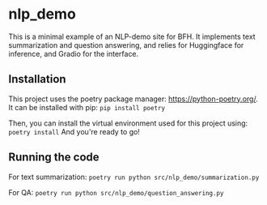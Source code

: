 # nlp_demo
This is a minimal example of an NLP-demo site for BFH. It implements text summarization and question answering, and relies for Huggingface for inference, and Gradio for the interface.

## Installation
This project uses the poetry package manager: https://python-poetry.org/. It can be installed with pip: 
`pip install poetry`

Then, you can install the virtual environment used for this project using:
`poetry install`
And you're ready to go!

## Running the code
For text summarization:
`poetry run python src/nlp_demo/summarization.py`

For QA:
`poetry run python src/nlp_demo/question_answering.py`

